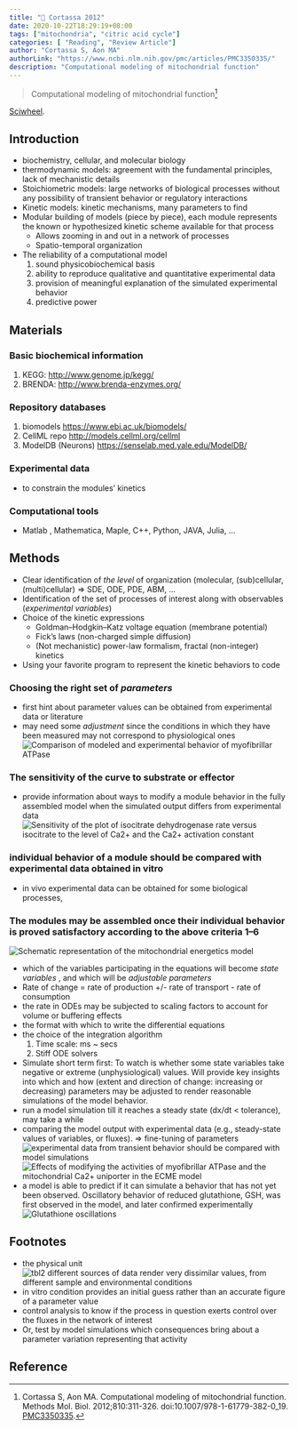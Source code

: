 ```yaml
---
title: "📒 Cortassa 2012"
date: 2020-10-22T18:29:19+08:00
tags: ["mitochondria", "citric acid cycle"]
categories: [ "Reading", "Review Article"]
author: "Cortassa S, Aon MA"
authorLink: "https://www.ncbi.nlm.nih.gov/pmc/articles/PMC3350335/"
description: "Computational modeling of mitochondrial function"
---
```


> Computational modeling of mitochondrial function[^Cortassa2012]

[Sciwheel](https://sciwheel.com/work/#/items/5854039).

<!--more-->

## Introduction
* biochemistry, cellular, and molecular biology
* thermodynamic models: agreement with the fundamental principles, lack of mechanistic details
* Stoichiometric models: large networks of biological processes without any possibility of transient behavior or regulatory interactions
* Kinetic models: kinetic mechanisms, many parameters to find
* Modular building of models (piece by piece), each module represents the known or hypothesized kinetic scheme available for that process
    * Allows zooming in and out in a network of processes
    * Spatio-temporal organization
* The reliability of a computational model
    1. sound physicobiochemical basis
    2. ability to reproduce qualitative and quantitative experimental data
    3. provision of meaningful explanation of the simulated experimental behavior
    4. predictive power

## Materials
### Basic biochemical information
1. KEGG: http://www.genome.jp/kegg/
2. BRENDA: http://www.brenda-enzymes.org/

### Repository databases
1. biomodels https://www.ebi.ac.uk/biomodels/
2. CellML repo http://models.cellml.org/cellml
3. ModelDB (Neurons) https://senselab.med.yale.edu/ModelDB/

### Experimental data
* to constrain the modules’ kinetics

### Computational tools
* Matlab , Mathematica, Maple, C++, Python, JAVA, Julia, ...

## Methods
* Clear identification of *the level* of organization (molecular, (sub)cellular, (multi)cellular) => SDE, ODE, PDE, ABM, ...
* Identification of the set of processes of interest along with observables (*experimental variables*)
* Choice of the kinetic expressions
     * Goldman–Hodgkin–Katz voltage equation (membrane potential)
     * Fick’s laws (non-charged simple diffusion)
     * (Not mechanistic) power-law formalism, fractal (non-integer) kinetics
* Using your favorite program to represent the kinetic behaviors to code

### Choosing the right set of *parameters*
* first hint about parameter values can be obtained from experimental data or literature
* may need some *adjustment* since the conditions in which they have been measured may not correspond to physiological ones
![Comparison of modeled and experimental behavior of myofibrillar ATPase](https://www.ncbi.nlm.nih.gov/pmc/articles/PMC3350335/bin/nihms373896f1.jpg)

### The sensitivity of the curve to substrate or effector
* provide information about ways to modify a module behavior in the fully assembled model when the simulated output differs from experimental data
![Sensitivity of the plot of isocitrate dehydrogenase rate versus isocitrate to the level of Ca2+ and the Ca2+ activation constant](https://www.ncbi.nlm.nih.gov/pmc/articles/PMC3350335/bin/nihms373896f2.jpg)

### individual behavior of a module should be compared with experimental data obtained in vitro
* in vivo experimental data can be obtained for some biological processes,

### The modules may be assembled once their individual behavior is proved satisfactory according to the above criteria 1–6
![Schematic representation of the mitochondrial energetics model](https://www.ncbi.nlm.nih.gov/pmc/articles/PMC3350335/bin/nihms373896f3.jpg)
* which of the variables participating in the equations will become *state variables* , and which will be *adjustable parameters*
* Rate of change = rate of production +/- rate of transport - rate of consumption
* the rate in ODEs may be subjected to scaling factors to account for volume or buffering effects
* the format with which to write the differential equations
* the choice of the integration algorithm
    1. Time scale: ms ~ secs
    2. Stiff ODE solvers
* Simulate short term first: To watch is whether some state variables take negative or extreme (unphysiological) values. Will provide key insights into which and how (extent and direction of change: increasing or decreasing) parameters may be adjusted to render reasonable simulations of the model behavior.
* run a model simulation till it reaches a steady state (dx/dt < tolerance), may take a while
* comparing the model output with experimental data (e.g., steady-state values of variables, or fluxes). => fine-tuning of parameters
![experimental data from transient behavior should be compared with model simulations](https://www.ncbi.nlm.nih.gov/pmc/articles/PMC3350335/bin/nihms373896f4.jpg)
![Effects of modifying the activities of myofibrillar ATPase and the mitochondrial Ca2+ uniporter in the ECME model](https://www.ncbi.nlm.nih.gov/pmc/articles/PMC3350335/bin/nihms373896f5.jpg)
* a model is able to predict if it can simulate a behavior that has not yet been observed. Oscillatory behavior of reduced glutathione, GSH, was first observed in the model, and later confirmed experimentally
![Glutathione oscillations](https://www.ncbi.nlm.nih.gov/pmc/articles/PMC3350335/bin/nihms373896f6.jpg)

## Footnotes
* the physical unit
![tbl2 different sources of data render very dissimilar values, from different sample and environmental conditions](https://user-images.githubusercontent.com/40054455/86616785-ee53ab00-bfe8-11ea-8ca2-0fcfbd47966e.png)
* in vitro condition provides an initial guess rather than an accurate figure of a parameter value
* control analysis to know if the process in question exerts control over the fluxes in the network of interest
* Or, test by model simulations which consequences bring about a parameter variation representing that activity

## Reference

[^Cortassa2012]: Cortassa S, Aon MA. Computational modeling of mitochondrial function. Methods Mol. Biol. 2012;810:311-326. doi:10.1007/978-1-61779-382-0_19. [PMC3350335](http://www.ncbi.nlm.nih.gov/pmc/articles/PMC3350335).

